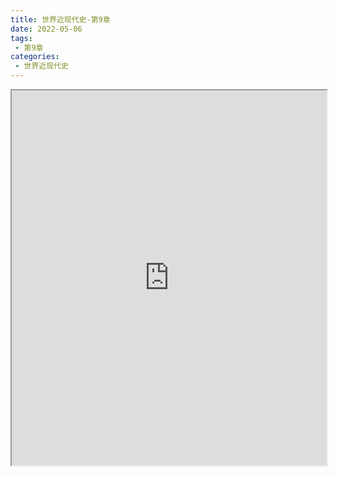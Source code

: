 ```yaml
---
title: 世界近现代史-第9章
date: 2022-05-06
tags:
 - 第9章
categories:
 - 世界近现代史
---
```




<iframe src="https://wanli.yourtools.icu/pdf/web/viewer.html?file=https://vkceyugu.cdn.bspapp.com/VKCEYUGU-98958311-3e7b-45a4-9247-ea869d6246c3/edb51d58-fe58-4b5b-9ad5-0f47d3c9f1b0.pdf" width="100%" height="600px"></iframe>
